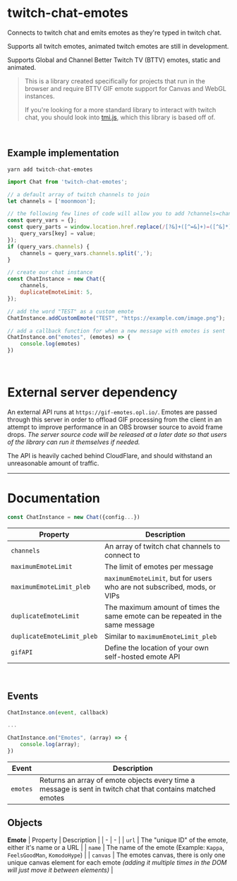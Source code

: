 # twitch-chat-emotes
Connects to twitch chat and emits emotes as they're typed in twitch chat.

Supports all twitch emotes, animated twitch emotes are still in development.

Supports Global and Channel Better Twitch TV (BTTV) emotes, static and animated.

> This is a library created specifically for projects that run in the browser and require BTTV GIF emote support for Canvas and WebGL instances.
> 
> If you're looking for a more standard library to interact with twitch chat, you should look into [tmi.js](https://github.com/tmijs/tmi.js), which this library is based off of.

&nbsp;

## Example implementation
```
yarn add twitch-chat-emotes
```

```js
import Chat from 'twitch-chat-emotes';

// a default array of twitch channels to join
let channels = ['moonmoon'];

// the following few lines of code will allow you to add ?channels=channel1,channel2,channel3 to the URL in order to override the default array of channels
const query_vars = {};
const query_parts = window.location.href.replace(/[?&]+([^=&]+)=([^&]*)/gi, function (m, key, value) {
	query_vars[key] = value;
});
if (query_vars.channels) {
	channels = query_vars.channels.split(',');
}

// create our chat instance
const ChatInstance = new Chat({
	channels,
	duplicateEmoteLimit: 5,
});

// add the word "TEST" as a custom emote
ChatInstance.addCustomEmote("TEST", "https://example.com/image.png");

// add a callback function for when a new message with emotes is sent
ChatInstance.on("emotes", (emotes) => {
	console.log(emotes)
})
```

&nbsp;

# External server dependency

An external API runs at `https://gif-emotes.opl.io/`. Emotes are passed through this server in order to offload GIF processing from the client in an attempt to improve performance in an OBS browser source to avoid frame drops. *The server source code will be released at a later date so that users of the library can run it themselves if needed.*

The API is heavily cached behind CloudFlare, and should withstand an unreasonable amount of traffic.

---

# Documentation

```js
const ChatInstance = new Chat({config...})
```
| Property | Description |
| - | - |
| `channels` | An array of twitch chat channels to connect to |
| `maximumEmoteLimit` | The limit of emotes per message |
| `maximumEmoteLimit_pleb` | `maximumEmoteLimit`, but for users who are not subscribed, mods, or VIPs |
| `duplicateEmoteLimit` | The maximum amount of times the same emote can be repeated in the same message |
| `duplicateEmoteLimit_pleb` | Similar to `maximumEmoteLimit_pleb` |
| `gifAPI` | Define the location of your own self-hosted emote API |

&nbsp;

## Events

```js
ChatInstance.on(event, callback)

...

ChatInstance.on("Emotes", (array) => {
	console.log(array);
})
```

| Event | Description |
| - | - |
| `emotes` | Returns an array of emote objects every time a message is sent in twitch chat that contains matched emotes |

## Objects

**Emote**
| Property | Description |
| - | - |
| `url` | The "unique ID" of the emote, either it's name or a URL |
| `name` | The name of the emote (Example: `Kappa`, `FeelsGoodMan`, `KomodoHype`) |
| `canvas` | The emotes canvas, there is only one unique canvas element for each emote *(adding it multiple times in the DOM will just move it between elements)* |